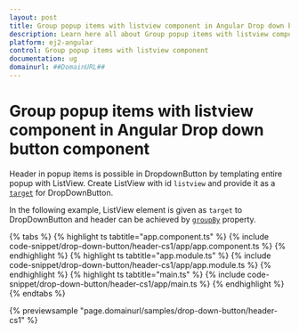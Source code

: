 ```yaml
---
layout: post
title: Group popup items with listview component in Angular Drop down button component | Syncfusion
description: Learn here all about Group popup items with listview component in Syncfusion Angular Drop down button component of Syncfusion Essential JS 2 and more.
platform: ej2-angular
control: Group popup items with listview component 
documentation: ug
domainurl: ##DomainURL##
---
```


# Group popup items with listview component in Angular Drop down button component

Header in popup items is possible in DropdownButton by templating entire popup with ListView. Create ListView with id `listview` and provide it as a [`target`](https://ej2.syncfusion.com/angular/documentation/api/drop-down-button#target) for DropDownButton.

In the following example, ListView element is given as `target` to DropDownButton and header can be achieved by [`groupBy`](https://ej2.syncfusion.com/angular/documentation/api/list-view/fieldSettingsModel#groupby) property.

{% tabs %}
{% highlight ts tabtitle="app.component.ts" %}
{% include code-snippet/drop-down-button/header-cs1/app/app.component.ts %}
{% endhighlight %}
{% highlight ts tabtitle="app.module.ts" %}
{% include code-snippet/drop-down-button/header-cs1/app/app.module.ts %}
{% endhighlight %}
{% highlight ts tabtitle="main.ts" %}
{% include code-snippet/drop-down-button/header-cs1/app/main.ts %}
{% endhighlight %}
{% endtabs %}
  
{% previewsample "page.domainurl/samples/drop-down-button/header-cs1" %}